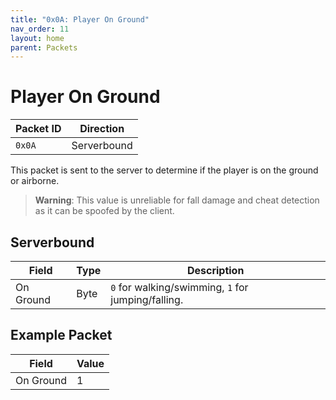 ```yaml
---
title: "0x0A: Player On Ground"
nav_order: 11
layout: home
parent: Packets
---
```


# Player On Ground

| Packet ID | Direction   |
| --------- | ----------- |
| `0x0A`    | Serverbound |

This packet is sent to the server to determine if the player is on the ground or airborne.

> **Warning**: This value is unreliable for fall damage and cheat detection as it can be spoofed by the client.

## Serverbound

| Field     | Type | Description                                        |
| --------- | ---- | -------------------------------------------------- |
| On Ground | Byte | `0` for walking/swimming, `1` for jumping/falling. |

## Example Packet

| Field | Value | 
| --- | --- |
| On Ground | 1 |